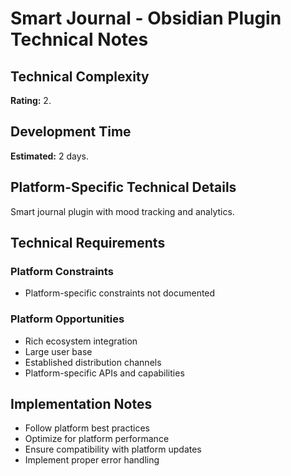# Smart Journal - Obsidian Plugin Technical Notes

## Technical Complexity
**Rating:** 2.

## Development Time
**Estimated:** 2 days.

## Platform-Specific Technical Details
Smart journal plugin with mood tracking and analytics.

## Technical Requirements

### Platform Constraints
- Platform-specific constraints not documented

### Platform Opportunities
- Rich ecosystem integration
- Large user base
- Established distribution channels
- Platform-specific APIs and capabilities

## Implementation Notes
- Follow platform best practices
- Optimize for platform performance
- Ensure compatibility with platform updates
- Implement proper error handling
